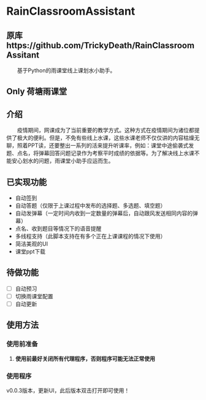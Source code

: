 # RainClassroomAssistant
## 原库https://github.com/TrickyDeath/RainClassroomAssitant
&emsp;&emsp;基于Python的雨课堂线上课划水小助手。
## Only 荷塘雨课堂
## 介绍
&emsp;&emsp;疫情期间，网课成为了当前重要的教学方式。这种方式在疫情期间为诸位都提供了极大的便利。但是，不免有些线上水课，这些水课老师不仅仅讲的内容枯燥无聊，照着PPT读，还要整出一系列的活来提升听课率，例如：课堂中途偷袭式发题、点名，将弹幕回答问题记录作为考察平时成绩的依据等。为了解决线上水课不能安心划水的问题，雨课堂小助手应运而生。
## 已实现功能
 - 自动签到
 - 自动答题（仅限于上课过程中发布的选择题、多选题、填空题）
 - 自动发弹幕（一定时间内收到一定数量的弹幕后，自动跟风发送相同内容的弹幕）
 - 点名、收到题目等情况下的语音提醒
 - 多线程支持（此脚本支持在有多个正在上课课程的情况下使用）
 - 简洁美观的UI
 - 课堂ppt下载
## 待做功能
- [ ] 自动预习
- [ ] 切换雨课堂配置
- [ ] 自动更新
## 使用方法
### 使用前准备
1. **使用前最好关闭所有代理程序，否则程序可能无法正常使用**
### 使用程序
v0.0.3版本，更新UI，此后版本双击打开即可使用！
